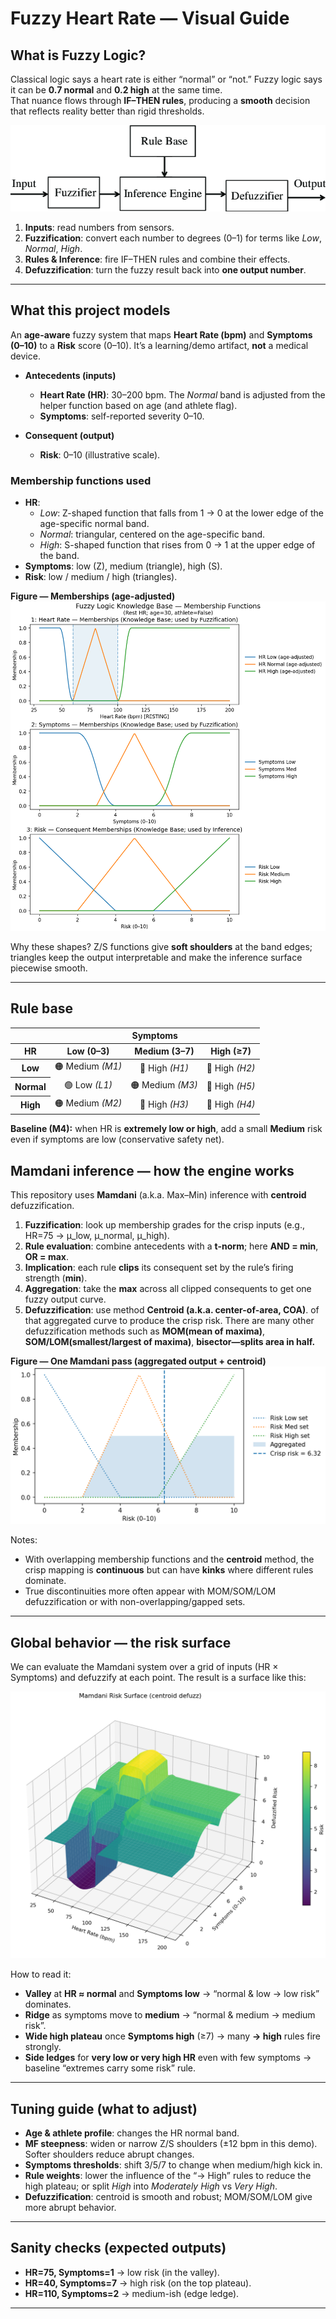 # Fuzzy Heart Rate — Visual Guide

## What is Fuzzy Logic?
Classical logic says a heart rate is either “normal” or “not.” Fuzzy logic says it can be **0.7 normal** and **0.2 high** at the same time.  
That nuance flows through **IF–THEN rules**, producing a **smooth** decision that reflects reality better than rigid thresholds.

![Components of a fuzzy logic controller.](docs/Components-of-a-fuzzy-logic-controller.png)


1. **Inputs**: read numbers from sensors.  
2. **Fuzzification**: convert each number to degrees (0–1) for terms like *Low*, *Normal*, *High*.  
3. **Rules & Inference**: fire IF–THEN rules and combine their effects.  
4. **Defuzzification**: turn the fuzzy result back into **one output number**.

---

## What this project models
An **age-aware** fuzzy system that maps **Heart Rate (bpm)** and **Symptoms (0–10)** to a **Risk** score (0–10). It’s a learning/demo artifact, **not** a medical device.

- **Antecedents (inputs)**  
  - **Heart Rate (HR)**: 30–200 bpm. The *Normal* band is adjusted from the helper function based on age (and athlete flag).  
  - **Symptoms**: self-reported severity 0–10.

- **Consequent (output)**  
  - **Risk**: 0–10 (illustrative scale).

### Membership functions used
- **HR**:  
  - *Low*: Z-shaped function that falls from 1 → 0 at the lower edge of the age-specific normal band.  
  - *Normal*: triangular, centered on the age-specific band.  
  - *High*: S-shaped function that rises from 0 → 1 at the upper edge of the band.
- **Symptoms**: low (Z), medium (triangle), high (S).
- **Risk**: low / medium / high (triangles).

**Figure — Memberships (age-adjusted)**  
![Memberships](docs/membership_functions_age_adjusted.png)

Why these shapes? Z/S functions give **soft shoulders** at the band edges; triangles keep the output interpretable and make the inference surface piecewise smooth.

---

## Rule base

<table>
  <thead>
    <tr>
      <th style="text-align:center;"></th>
      <th style="text-align:center;" colspan="3"><strong>Symptoms</strong></th>
    </tr>
    <tr>
      <th style="text-align:center;"><strong>HR</strong></th>
      <th style="text-align:center;">Low (0–3)</th>
      <th style="text-align:center;">Medium (3–7)</th>
      <th style="text-align:center;">High (≥7)</th>
    </tr>
  </thead>
  <tbody>
    <tr>
      <th style="text-align:center;">Low</th>
      <td style="text-align:center;">🟠 Medium <em>(M1)</em></td>
      <td style="text-align:center;">🔴 High <em>(H1)</em></td>
      <td style="text-align:center;">🔴 High <em>(H2)</em></td>
    </tr>
    <tr>
      <th style="text-align:center;">Normal</th>
      <td style="text-align:center;">🟢 Low <em>(L1)</em></td>
      <td style="text-align:center;">🟠 Medium <em>(M3)</em></td>
      <td style="text-align:center;">🔴 High <em>(H5)</em></td>
    </tr>
    <tr>
      <th style="text-align:center;">High</th>
      <td style="text-align:center;">🟠 Medium <em>(M2)</em></td>
      <td style="text-align:center;">🔴 High <em>(H3)</em></td>
      <td style="text-align:center;">🔴 High <em>(H4)</em></td>
    </tr>
  </tbody>
</table>

**Baseline (M4):** when HR is **extremely low or high**, add a small **Medium** risk even if symptoms are low (conservative safety net).


## Mamdani inference — how the engine works
This repository uses **Mamdani** (a.k.a. Max–Min) inference with **centroid** defuzzification.

1. **Fuzzification**: look up membership grades for the crisp inputs (e.g., HR=75 → μ_low, μ_normal, μ_high).  
2. **Rule evaluation**: combine antecedents with a **t-norm**; here **AND = min**, **OR = max**.  
3. **Implication**: each rule **clips** its consequent set by the rule’s firing strength (**min**).  
4. **Aggregation**: take the **max** across all clipped consequents to get one fuzzy output curve.  
5. **Defuzzification**: use method **Centroid (a.k.a. center-of-area, COA)**. of that aggregated curve to produce the crisp risk. There are many other defuzzification methods such as **MOM(mean of maxima)**, **SOM/LOM(smallest/largest of maxima)**, **bisector—splits area in half.**

**Figure — One Mamdani pass (aggregated output + centroid)**  
![One Mamdani Example](docs/age_adjusted_mamdani_example.png)

Notes:
- With overlapping membership functions and the **centroid** method, the crisp mapping is **continuous** but can have **kinks** where different rules dominate.  
- True discontinuities more often appear with MOM/SOM/LOM defuzzification or with non-overlapping/gapped sets.

---

## Global behavior — the risk surface
We can evaluate the Mamdani system over a grid of inputs (HR × Symptoms) and defuzzify at each point. The result is a surface like this:

![Mamdani Risk Surface](docs/mamdani_risk_surface.png)

How to read it:
- **Valley** at **HR ≈ normal** and **Symptoms low** → “normal & low → low risk” dominates.  
- **Ridge** as symptoms move to **medium** → “normal & medium → medium risk”.  
- **Wide high plateau** once **Symptoms high** (≥7) → many **→ high** rules fire strongly.  
- **Side ledges** for **very low or very high HR** even with few symptoms → baseline “extremes carry some risk” rule.

---

## Tuning guide (what to adjust)
- **Age & athlete profile**: changes the HR normal band.  
- **MF steepness**: widen or narrow Z/S shoulders (±12 bpm in this demo). Softer shoulders reduce abrupt changes.  
- **Symptoms thresholds**: shift 3/5/7 to change when medium/high kick in.  
- **Rule weights**: lower the influence of the “→ High” rules to reduce the high plateau; or split *High* into *Moderately High* vs *Very High*.  
- **Defuzzification**: centroid is smooth and robust; MOM/SOM/LOM give more abrupt behavior.

---

## Sanity checks (expected outputs)
- **HR=75, Symptoms=1** → low risk (in the valley).  
- **HR=40, Symptoms=7** → high risk (on the top plateau).  
- **HR=110, Symptoms=2** → medium-ish (edge ledge).

---
